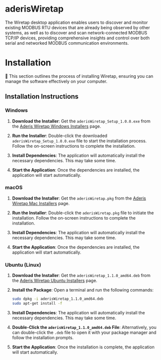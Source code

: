 # aderisWiretap
The Wiretap desktop application enables users to discover and monitor existing MODBUS RTU devices that are already being observed by other systems, as well as to discover and scan network-connected MODBUS TCP/IP devices, providing comprehensive insights and control over both serial and networked MODBUS communication environments.

# Installation 

📜 This section outlines the process of installing Wiretap, ensuring you can manage the software effectively on your computer.

## Installation Instructions

### Windows

1. **Download the Installer**: Get the `aderisWiretap_Setup_1.0.0.exe` from the [Aderis Wiretap Windows Installers](https://github.com/solarops/aderisWiretap/tree/c079287e90aa36af7f8c4a0f819e99745020a6d7/aderisWiretap_Installers/Windows) page.

2. **Run the Installer**: Double-click the downloaded `aderisWiretap_Setup_1.0.0.exe` file to start the installation process. Follow the on-screen instructions to complete the installation.

3. **Install Dependencies**: The application will automatically install the necessary dependencies. This may take some time.

5. **Start the Application**: Once the dependencies are installed, the application will start automatically.

### macOS

1. **Download the Installer**: Get the `aderisWiretap.pkg` from the [Aderis Wiretap Mac Installers](https://github.com/solarops/aderisWiretap/tree/c079287e90aa36af7f8c4a0f819e99745020a6d7/aderisWiretap_Installers/Mac) page.

2. **Run the Installer**: Double-click the `aderisWiretap.pkg` file to initiate the installation. Follow the on-screen instructions to complete the installation.

3. **Install Dependencies**: The application will automatically install the necessary dependencies. This may take some time.

4. **Start the Application**: Once the dependencies are installed, the application will start automatically.


### Ubuntu (Linux)

1. **Download the Installer**: Get the `aderisWiretap_1.1.0_amd64.deb` from the [Aderis Wiretap Ubuntu Installers](https://github.com/solarops/aderisWiretap/tree/c079287e90aa36af7f8c4a0f819e99745020a6d7/aderisWiretap_Installers/Ubuntu) page.
2. **Install the Package**: Open a terminal and run the following commands:

   ```bash
   sudo dpkg -i aderisWiretap_1.1.0_amd64.deb
   sudo apt-get install -f
3. **Install Dependencies**: The application will automatically install the necessary dependencies. This may take some time.
4. **Double-Click the `aderisWiretap_1.1.0_amd64.deb` File**: Alternatively, you can double-click the `.deb` file to open it with your package manager and follow the installation prompts.
5. **Start the Application**: Once the installation is complete, the application will start automatically.
